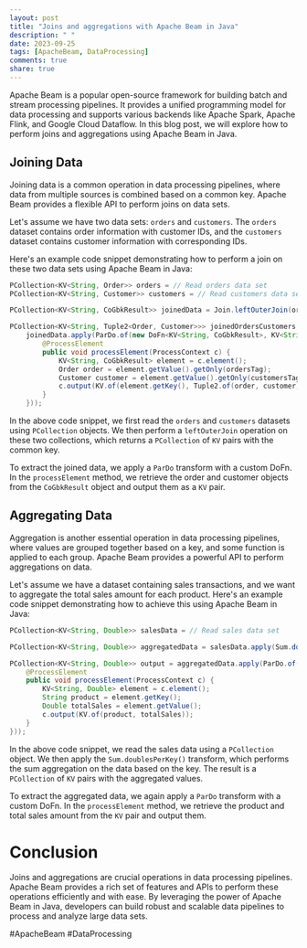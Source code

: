 ```yaml
---
layout: post
title: "Joins and aggregations with Apache Beam in Java"
description: " "
date: 2023-09-25
tags: [ApacheBeam, DataProcessing]
comments: true
share: true
---
```


Apache Beam is a popular open-source framework for building batch and stream processing pipelines. It provides a unified programming model for data processing and supports various backends like Apache Spark, Apache Flink, and Google Cloud Dataflow. In this blog post, we will explore how to perform joins and aggregations using Apache Beam in Java.

## Joining Data

Joining data is a common operation in data processing pipelines, where data from multiple sources is combined based on a common key. Apache Beam provides a flexible API to perform joins on data sets.

Let's assume we have two data sets: `orders` and `customers`. The `orders` dataset contains order information with customer IDs, and the `customers` dataset contains customer information with corresponding IDs.

Here's an example code snippet demonstrating how to perform a join on these two data sets using Apache Beam in Java:

```java
PCollection<KV<String, Order>> orders = // Read orders data set
PCollection<KV<String, Customer>> customers = // Read customers data set

PCollection<KV<String, CoGbkResult>> joinedData = Join.leftOuterJoin(orders, customers);

PCollection<KV<String, Tuple2<Order, Customer>>> joinedOrdersCustomers = 
    joinedData.apply(ParDo.of(new DoFn<KV<String, CoGbkResult>, KV<String, Tuple2<Order, Customer>>>() {
        @ProcessElement
        public void processElement(ProcessContext c) {
            KV<String, CoGbkResult> element = c.element();
            Order order = element.getValue().getOnly(ordersTag);
            Customer customer = element.getValue().getOnly(customersTag);
            c.output(KV.of(element.getKey(), Tuple2.of(order, customer)));
        }
    }));
```

In the above code snippet, we first read the `orders` and `customers` datasets using `PCollection` objects. We then perform a `leftOuterJoin` operation on these two collections, which returns a `PCollection` of `KV` pairs with the common key.

To extract the joined data, we apply a `ParDo` transform with a custom DoFn. In the `processElement` method, we retrieve the order and customer objects from the `CoGbkResult` object and output them as a `KV` pair.

## Aggregating Data

Aggregation is another essential operation in data processing pipelines, where values are grouped together based on a key, and some function is applied to each group. Apache Beam provides a powerful API to perform aggregations on data.

Let's assume we have a dataset containing sales transactions, and we want to aggregate the total sales amount for each product. Here's an example code snippet demonstrating how to achieve this using Apache Beam in Java:

```java
PCollection<KV<String, Double>> salesData = // Read sales data set

PCollection<KV<String, Double>> aggregatedData = salesData.apply(Sum.doublesPerKey());

PCollection<KV<String, Double>> output = aggregatedData.apply(ParDo.of(new DoFn<KV<String, Double>, KV<String, Double>>() {
    @ProcessElement
    public void processElement(ProcessContext c) {
        KV<String, Double> element = c.element();
        String product = element.getKey();
        Double totalSales = element.getValue();
        c.output(KV.of(product, totalSales));
    }
}));
```

In the above code snippet, we read the sales data using a `PCollection` object. We then apply the `Sum.doublesPerKey()` transform, which performs the sum aggregation on the data based on the key. The result is a `PCollection` of `KV` pairs with the aggregated values.

To extract the aggregated data, we again apply a `ParDo` transform with a custom DoFn. In the `processElement` method, we retrieve the product and total sales amount from the `KV` pair and output them.

# Conclusion

Joins and aggregations are crucial operations in data processing pipelines. Apache Beam provides a rich set of features and APIs to perform these operations efficiently and with ease. By leveraging the power of Apache Beam in Java, developers can build robust and scalable data pipelines to process and analyze large data sets.

#ApacheBeam #DataProcessing